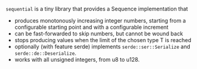 
`sequential` is a tiny library that provides a Sequence implementation that

* produces monotonously increasing integer numbers, starting from a configurable starting point and with a configurable increment
* can be fast-forwarded to skip numbers, but cannot be wound back
* stops producing values when the limit of the chosen type T is reached
* optionally (with feature serde) implements `serde::ser::Serialize` and `serde::de::Deserialize`.
* works with all unsigned integers, from u8 to u128.
